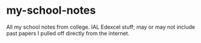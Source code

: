 # my-school-notes
All my school notes from college. IAL Edexcel stuff; may or may not include past papers I pulled off directly from the internet.
